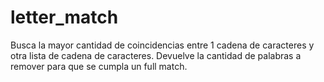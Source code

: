 # letter_match
Busca la mayor cantidad de coincidencias entre 1 cadena de caracteres y otra lista de cadena de caracteres. Devuelve la cantidad de palabras a remover para que se cumpla un full match.
